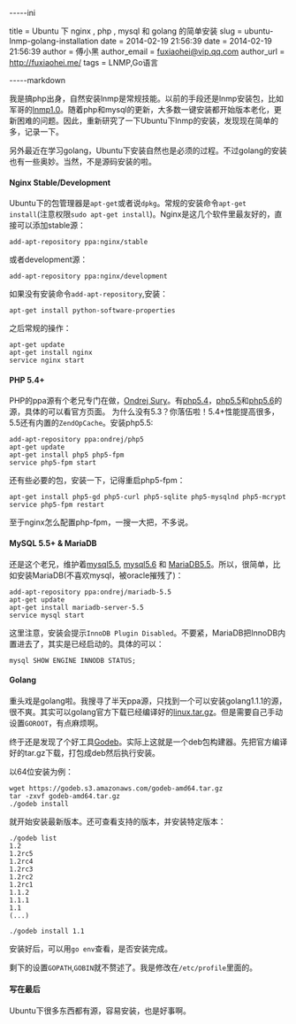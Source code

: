 -----ini

title = Ubuntu 下 nginx , php , mysql 和 golang 的简单安装
slug = ubuntu-lnmp-golang-installation
date = 2014-02-19 21:56:39
date = 2014-02-19 21:56:39
author = 傅小黑
author_email = fuxiaohei@vip.qq.com
author_url = http://fuxiaohei.me/
tags = LNMP,Go语言

-----markdown

我是搞php出身，自然安装lnmp是常规技能。以前的手段还是lnmp安装包，比如军哥的[lnmp1.0](http://lnmp.org/)。随着php和mysql的更新，大多数一键安装都开始版本老化，更新困难的问题。因此，重新研究了一下Ubuntu下lnmp的安装，发现现在简单的多，记录一下。

另外最近在学习golang，Ubuntu下安装自然也是必须的过程。不过golang的安装也有一些奥妙。当然，不是源码安装的啦。<!--more-->

#### Nginx Stable/Development

Ubuntu下的包管理器是`apt-get`或者说`dpkg`。常规的安装命令`apt-get install`(注意权限`sudo apt-get install`)。Nginx是这几个软件里最友好的，直接可以添加stable源：

	add-apt-repository ppa:nginx/stable
    
或者development源：

	add-apt-repository ppa:nginx/development
    
如果没有安装命令`add-apt-repository`,安装：

	apt-get install python-software-properties 
    
之后常规的操作：

	apt-get update
    apt-get install nginx
    service nginx start
    
#### PHP 5.4+

PHP的ppa源有个老兄专门在做，[Ondrej Sury](https://launchpad.net/~ondrej/)。有[php5.4](https://launchpad.net/~ondrej/+archive/php5-oldstable)，[php5.5](https://launchpad.net/~ondrej/+archive/php5)和[php5.6](https://launchpad.net/~ondrej/+archive/php5-5.6)的源，具体的可以看官方页面。
为什么没有5.3？你落伍啦！5.4+性能提高很多，5.5还有内置的`ZendOpCache`。安装php5.5:

	add-apt-repository ppa:ondrej/php5
    apt-get update
    apt-get install php5 php5-fpm
    service php5-fpm start

还有些必要的包，安装一下，记得重启php5-fpm：

	apt-get install php5-gd php5-curl php5-sqlite php5-mysqlnd php5-mcrypt
    service php5-fpm restart
    
至于nginx怎么配置php-fpm，一搜一大把，不多说。

#### MySQL 5.5+ & MariaDB

还是这个老兄，维护着[mysql5.5](https://launchpad.net/~ondrej/+archive/mysql-5.5), [mysql5.6](https://launchpad.net/~ondrej/+archive/mysql-5.6) 和 [MariaDB5.5](https://launchpad.net/~ondrej/+archive/mariadb-5.5)。所以，很简单，比如安装MariaDB(不喜欢mysql，被oracle摧残了)：

	add-apt-repository ppa:ondrej/mariadb-5.5
    apt-get update
    apt-get install mariadb-server-5.5
    service mysql start
    
这里注意，安装会提示`InnoDB Plugin Disabled`。不要紧，MariaDB把InnoDB内置进去了，其实是已经启动的。具体的可以：

	mysql SHOW ENGINE INNODB STATUS;
    
#### Golang

重头戏是golang啦。我搜寻了半天ppa源，只找到一个可以安装golang1.1.1的源，很不爽。其实可以golang官方下载已经编译好的[linux.tar.gz](https://code.google.com/p/go/downloads/list)。但是需要自己手动设置`GOROOT`，有点麻烦啊。

终于还是发现了个好工具[Godeb](http://blog.labix.org/2013/06/15/in-flight-deb-packages-of-go)。实际上这就是一个deb包构建器。先把官方编译好的tar.gz下载，打包成deb然后执行安装。

以64位安装为例：

```
wget https://godeb.s3.amazonaws.com/godeb-amd64.tar.gz
tar -zxvf godeb-amd64.tar.gz
./godeb install
 ```
    
就开始安装最新版本。还可查看支持的版本，并安装特定版本：

	./godeb list
    1.2
    1.2rc5
    1.2rc4
    1.2rc3
    1.2rc2
    1.2rc1
    1.1.2
    1.1.1
    1.1
    (...)
    
    ./godeb install 1.1
    
安装好后，可以用`go env`查看，是否安装完成。

剩下的设置`GOPATH`,`GOBIN`就不赘述了。我是修改在`/etc/profile`里面的。

#### 写在最后

Ubuntu下很多东西都有源，容易安装，也是好事啊。
    
